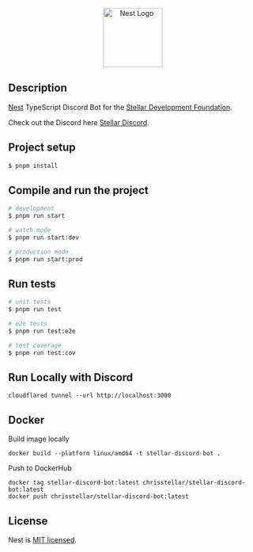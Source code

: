 <p align="center">
  <a href="http://nestjs.com/" target="blank"><img src="https://nestjs.com/img/logo-small.svg" width="120" alt="Nest Logo" /></a>
</p>

## Description

[Nest](https://github.com/nestjs/nest) TypeScript Discord Bot for the [Stellar Development Foundation](https://stellar.org/).

Check out the Discord here [Stellar Discord](https://discord.com/invite/zVYdY3ktTn).

## Project setup

```bash
$ pnpm install
```

## Compile and run the project

```bash
# development
$ pnpm run start

# watch mode
$ pnpm run start:dev

# production mode
$ pnpm run start:prod
```

## Run tests

```bash
# unit tests
$ pnpm run test

# e2e tests
$ pnpm run test:e2e

# test coverage
$ pnpm run test:cov
```

## Run Locally with Discord

```
cloudflared tunnel --url http://localhost:3000
```

## Docker

Build image locally
```
docker build --platform linux/amd64 -t stellar-discord-bot .
```

Push to DockerHub
``` 
docker tag stellar-discord-bot:latest chrisstellar/stellar-discord-bot:latest
docker push chrisstellar/stellar-discord-bot:latest
```

## License

Nest is [MIT licensed](https://github.com/nestjs/nest/blob/master/LICENSE).
